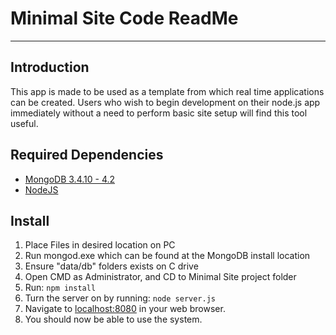 # Minimal Site Code ReadMe
---

## Introduction
This app is made to be used as a template from which real time applications can
be created. Users who wish to begin development on their node.js app immediately
without a need to perform basic site setup will find this tool useful.

## Required Dependencies
- [MongoDB 3.4.10 - 4.2](https://www.mongodb.com/download-center#community)
- [NodeJS](https://nodejs.org/en/download/)

## Install
1. Place Files in desired location on PC
2. Run mongod.exe which can be found at the MongoDB install location
3. Ensure "data/db" folders exists on C drive
3. Open CMD as Administrator, and CD to Minimal Site project folder
4. Run: ```npm install```
5. Turn the server on by running: ```node server.js```
6. Navigate to [localhost:8080](http://localhost:8080/) in your web browser.
7. You should now be able to use the system.
